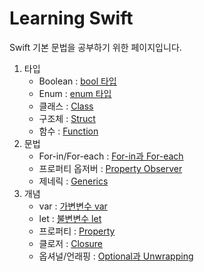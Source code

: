 # Learning Swift

Swift 기본 문법을 공부하기 위한 페이지입니다.
<br>
1. 타입
    - Boolean : [bool 타입](https://github.com/LURKS02/LearningSwift/tree/main/MyPlayground.playground/Pages/bool.xcplaygroundpage)
    - Enum : [enum 타입](https://github.com/LURKS02/LearningSwift/tree/main/MyPlayground.playground/Pages/enum.xcplaygroundpage)
    - 클래스 : [Class](https://github.com/LURKS02/LearningSwift/tree/main/MyPlayground.playground/Pages/class.xcplaygroundpage)
    - 구조체 : [Struct](https://github.com/LURKS02/LearningSwift/tree/main/MyPlayground.playground/Pages/struct.xcplaygroundpage)
    - 함수 : [Function](https://github.com/LURKS02/LearningSwift/tree/main/MyPlayground.playground/Pages/function.xcplaygroundpage)
2. 문법
    - For-in/For-each : [For-in과 For-each](https://github.com/LURKS02/LearningSwift/tree/main/MyPlayground.playground/Pages/foreach.xcplaygroundpage)
    - 프로퍼티 옵저버 : [Property Observer](https://github.com/LURKS02/LearningSwift/blob/main/MyPlayground.playground/Pages/property.xcplaygroundpage/README2.md)
    - 제네릭 : [Generics](https://github.com/LURKS02/LearningSwift/tree/main/MyPlayground.playground/Pages/Generics.xcplaygroundpage)
3. 개념
    - var : [가변변수 var](https://github.com/LURKS02/LearningSwift/tree/main/MyPlayground.playground/Pages/Concept/var)
    - let : [불변변수 let](https://github.com/LURKS02/LearningSwift/tree/main/MyPlayground.playground/Pages/Concept/let)
    - 프로퍼티 : [Property](https://github.com/LURKS02/LearningSwift/tree/main/MyPlayground.playground/Pages/property.xcplaygroundpage)
    - 클로저 : [Closure](https://github.com/LURKS02/LearningSwift/tree/main/MyPlayground.playground/Pages/Concept/Closure)
    - 옵셔널/언래핑 : [Optional과 Unwrapping](https://github.com/LURKS02/LearningSwift/blob/main/MyPlayground.playground/Pages/unwrapping.xcplaygroundpage/README.md)
    
